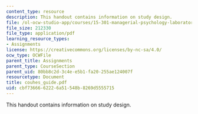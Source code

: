 ```yaml
---
content_type: resource
description: This handout contains information on study design.
file: /ol-ocw-studio-app/courses/15-301-managerial-psychology-laboratory-fall-2004/cbf7366662226a51548b8269d5555715_couhes_guide.pdf
file_size: 212330
file_type: application/pdf
learning_resource_types:
- Assignments
license: https://creativecommons.org/licenses/by-nc-sa/4.0/
ocw_type: OCWFile
parent_title: Assignments
parent_type: CourseSection
parent_uid: 80bb8c2d-3c4e-e5b1-fa20-255ae124007f
resourcetype: Document
title: couhes_guide.pdf
uid: cbf73666-6222-6a51-548b-8269d5555715
---
```

This handout contains information on study design.